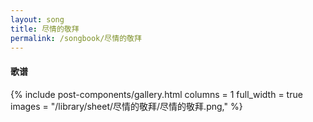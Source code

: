 ```yaml
---
layout: song
title: 尽情的敬拜
permalink: /songbook/尽情的敬拜
---
```


#### 歌谱

{% include post-components/gallery.html
    columns = 1
    full_width = true
    images = "/library/sheet/尽情的敬拜/尽情的敬拜.png,"
%}
